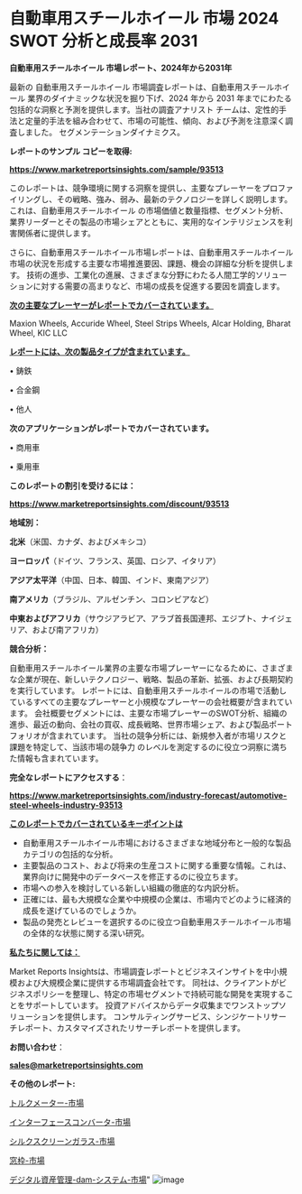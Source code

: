 # 自動車用スチールホイール 市場 2024 SWOT 分析と成長率 2031

<strong>自動車用スチールホイール 市場レポート、2024年から2031年</strong>

最新の 自動車用スチールホイール 市場調査レポートは、自動車用スチールホイール 業界のダイナミックな状況を掘り下げ、2024 年から 2031 年までにわたる包括的な洞察と予測を提供します。当社の調査アナリスト チームは、定性的手法と定量的手法を組み合わせて、市場の可能性、傾向、および予測を注意深く調査しました。 セグメンテーションダイナミクス。



<strong>レポートのサンプル コピーを取得:</strong> <a href=https://www.marketreportsinsights.com/sample/93513>

<strong><u>https://www.marketreportsinsights.com/sample/93513</u></strong></a>

このレポートは、競争環境に関する洞察を提供し、主要なプレーヤーをプロファイリングし、その戦略、強み、弱み、最新のテクノロジーを詳しく説明します。 これは、自動車用スチールホイール の市場価値と数量指標、セグメント分析、業界リーダーとその製品の市場シェアとともに、実用的なインテリジェンスを利害関係者に提供します。

さらに、自動車用スチールホイール市場レポートは、自動車用スチールホイール市場の状況を形成する主要な市場推進要因、課題、機会の詳細な分析を提供します。 技術の進歩、工業化の進展、さまざまな分野にわたる人間工学的ソリューションに対する需要の高まりなど、市場の成長を促進する要因を調査します。



<strong><u>次の主要なプレーヤーがレポートでカバーされています。</u></strong>

Maxion Wheels, Accuride Wheel, Steel Strips Wheels, Alcar Holding, Bharat Wheel, KIC LLC



<strong><u><b>レポートには、次の製品タイプが含まれています。</b></u></strong>

• 鋳鉄

• 合金鋼

• 他人



<strong><b>次のアプリケーションがレポートでカバーされています。</b></strong>

• 商用車

• 乗用車



<strong><b>このレポートの割引を受けるには：</b></strong><a href=https://www.marketreportsinsights.com/discount/93513>

<strong><u>https://www.marketreportsinsights.com/discount/93513</u></strong></a>



<strong>地域別：</strong>



<strong>北米</strong>（米国、カナダ、およびメキシコ）



<strong>ヨーロッパ</strong>（ドイツ、フランス、英国、ロシア、イタリア）



<strong>アジア太平洋</strong>（中国、日本、韓国、インド、東南アジア）



<strong>南アメリカ</strong>（ブラジル、アルゼンチン、コロンビアなど）



<strong>中東およびアフリカ</strong>（サウジアラビア、アラブ首長国連邦、エジプト、ナイジェリア、および南アフリカ）



<strong>競合分析：</strong>

自動車用スチールホイール業界の主要な市場プレーヤーになるために、さまざまな企業が現在、新しいテクノロジー、戦略、製品の革新、拡張、および長期契約を実行しています。 レポートには、自動車用スチールホイールの市場で活動しているすべての主要なプレーヤーと小規模なプレーヤーの会社概要が含まれています。 会社概要セグメントには、主要な市場プレーヤーのSWOT分析、組織の進歩、最近の動向、会社の買収、成長戦略、世界市場シェア、および製品ポートフォリオが含まれています。 当社の競争分析には、新規参入者が市場リスクと課題を特定して、当該市場の競争力 のレベルを測定するのに役立つ洞察に満ちた情報も含まれています。



<strong>完全なレポートにアクセスする</strong>：

<a href=https://www.marketreportsinsights.com/industry-forecast/automotive-steel-wheels-industry-93513>

<strong><u>https://www.marketreportsinsights.com/industry-forecast/automotive-steel-wheels-industry-93513</u></strong></a>



<strong><u><b>このレポートでカバーされているキーポイントは</b></u></strong>
<ul>
  <li>自動車用スチールホイール市場におけるさまざまな地域分布と一般的な製品カテゴリの包括的な分析。</li>
  <li>主要製品のコスト、および将来の生産コストに関する重要な情報。これは、業界向けに開発中のデータベースを修正するのに役立ちます。</li>
  <li>市場への参入を検討している新しい組織の徹底的な内訳分析。</li>
  <li>正確には、最も大規模な企業や中規模の企業は、市場内でどのように経済的成長を遂げているのでしょうか。</li>
  <li>製品の発売とレビューを選択するのに役立つ自動車用スチールホイール市場の全体的な状態に関する深い研究。</li>
</ul>


<strong><u><b>私たちに関しては：</b></u></strong>

Market Reports Insightsは、市場調査レポートとビジネスインサイトを中小規模および大規模企業に提供する市場調査会社です。 同社は、クライアントがビジネスポリシーを整理し、特定の市場セグメントで持続可能な開発を実現することをサポートしています。 投資アドバイスからデータ収集までワンストップソリューションを提供します。 コンサルティングサービス、シンジケートリサーチレポート、カスタマイズされたリサーチレポートを提供します。



<strong><b>お問い合わせ</b></strong>：

<a href=mailto:sales@marketreportsinsights.com>

<strong><u>sales@marketreportsinsights.com</u></strong></a>



<strong>その他のレポート:</strong>

<a href=https://www.linkedin.com/pulse/トルクメーター-市場-2023-推進要因と成長機会-2030-pr-news-hub-rmzff/>トルクメーター-市場</a>

<a href=https://www.linkedin.com/pulse/インターフェースコンバータ-市場-2023-年のダイナミクスとビジネストレンド-sqqhf/>インターフェースコンバータ-市場</a>

<a href=https://www.linkedin.com/pulse/シルクスクリーンガラス-市場-2023-年のダイナミクスとビジネストレンド-2030-pr-news-hub-8rumf/>シルクスクリーンガラス-市場</a>

<a href=https://www.linkedin.com/pulse/窓枠-市場-2023-swot-分析と最新イノベーション-2030-analytics-avenue-360-analysis-l7q6f/>窓枠-市場</a>

<a href=https://www.linkedin.com/pulse/デジタル資産管理-dam-システム-市場-2023-年のダイナミクスとビジネストレンド-se8of/>デジタル資産管理-dam-システム-市場</a>"
![image](https://github.com/gayatriri2/Market-Trends/assets/166717496/8a97af9c-c42f-4dc8-98c9-79071ef8847f)
